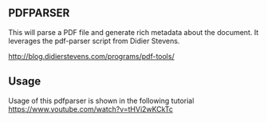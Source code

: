 ## PDFPARSER
 This will parse a PDF file and generate rich metadata about the document. It leverages the pdf-parser script from Didier Stevens.

http://blog.didierstevens.com/programs/pdf-tools/

## Usage
 Usage of this pdfparser is shown in the following tutorial https://www.youtube.com/watch?v=tHVi2wKCkTc

